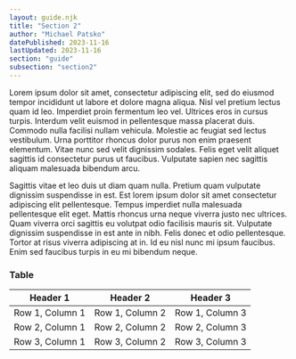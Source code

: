 ```yaml
---
layout: guide.njk
title: "Section 2"
author: "Michael Patsko"
datePublished: 2023-11-16
lastUpdated: 2023-11-16
section: "guide"
subsection: "section2"
---
```


Lorem ipsum dolor sit amet, consectetur adipiscing elit, sed do eiusmod tempor incididunt ut labore et dolore magna aliqua. Nisl vel pretium lectus quam id leo. Imperdiet proin fermentum leo vel. Ultrices eros in cursus turpis. Interdum velit euismod in pellentesque massa placerat duis. Commodo nulla facilisi nullam vehicula. Molestie ac feugiat sed lectus vestibulum. Urna porttitor rhoncus dolor purus non enim praesent elementum. Vitae nunc sed velit dignissim sodales. Felis eget velit aliquet sagittis id consectetur purus ut faucibus. Vulputate sapien nec sagittis aliquam malesuada bibendum arcu.

Sagittis vitae et leo duis ut diam quam nulla. Pretium quam vulputate dignissim suspendisse in est. Est lorem ipsum dolor sit amet consectetur adipiscing elit pellentesque. Tempus imperdiet nulla malesuada pellentesque elit eget. Mattis rhoncus urna neque viverra justo nec ultrices. Quam viverra orci sagittis eu volutpat odio facilisis mauris sit. Vulputate dignissim suspendisse in est ante in nibh. Felis donec et odio pellentesque. Tortor at risus viverra adipiscing at in. Id eu nisl nunc mi ipsum faucibus. Enim sed faucibus turpis in eu mi bibendum neque.

### Table

| Header 1 | Header 2 | Header 3 |
|----------|----------|----------|
| Row 1, Column 1 | Row 1, Column 2 | Row 1, Column 3 |
| Row 2, Column 1 | Row 2, Column 2 | Row 2, Column 3 |
| Row 3, Column 1 | Row 3, Column 2 | Row 3, Column 3 |
